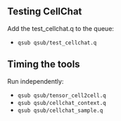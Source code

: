 ## Testing CellChat

Add the test_cellchat.q to the queue:

- ```qsub qsub/test_cellchat.q```

## Timing the tools

Run independently:

- ```qsub qsub/tensor_cell2cell.q```
- ```qsub qsub/cellchat_context.q```
- ```qsub qsub/cellchat_sample.q```